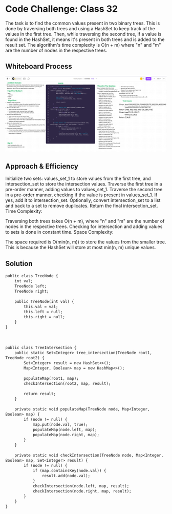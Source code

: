 # Code Challenge: Class 32
The task is to find the common values present in two binary trees. This is done by traversing both trees and using a HashSet to keep track of the values in the first tree. Then, while traversing the second tree, if a value is found in the HashSet, it means it's present in both trees and is added to the result set. The algorithm's time complexity is O(n + m) where "n" and "m" are the number of nodes in the respective trees.


## Whiteboard Process
![wb](./img.png)

## Approach & Efficiency
Initialize two sets: values_set_1 to store values from the first tree, and intersection_set to store the intersection values.
Traverse the first tree in a pre-order manner, adding values to values_set_1.
Traverse the second tree in a pre-order manner, checking if the value is present in values_set_1. If yes, add it to intersection_set.
Optionally, convert intersection_set to a list and back to a set to remove duplicates.
Return the final intersection_set.
Time Complexity:

Traversing both trees takes O(n + m), where "n" and "m" are the number of nodes in the respective trees.
Checking for intersection and adding values to sets is done in constant time.
Space Complexity:

The space required is O(min(n, m)) to store the values from the smaller tree. This is because the HashSet will store at most min(n, m) unique values.
## Solution

```
public class TreeNode {
    int val;
    TreeNode left;
    TreeNode right;

    public TreeNode(int val) {
        this.val = val;
        this.left = null;
        this.right = null;
    }
}



public class TreeIntersection {
    public static Set<Integer> tree_intersection(TreeNode root1, TreeNode root2) {
        Set<Integer> result = new HashSet<>();
        Map<Integer, Boolean> map = new HashMap<>();

        populateMap(root1, map);
        checkIntersection(root2, map, result);

        return result;
    }

    private static void populateMap(TreeNode node, Map<Integer, Boolean> map) {
        if (node != null) {
            map.put(node.val, true);
            populateMap(node.left, map);
            populateMap(node.right, map);
        }
    }

    private static void checkIntersection(TreeNode node, Map<Integer, Boolean> map, Set<Integer> result) {
        if (node != null) {
            if (map.containsKey(node.val)) {
                result.add(node.val);
            }
            checkIntersection(node.left, map, result);
            checkIntersection(node.right, map, result);
        }
    }
}

```
